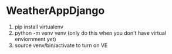 # WeatherAppDjango

1. pip install virtualenv
2. python -m venv venv (only do this when you don't have virtual enviornment yet)
3. source venv/bin/activate to turn on VE
